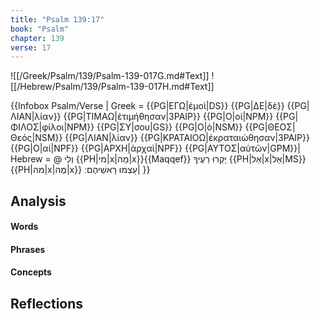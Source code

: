 ```yaml
---
title: "Psalm 139:17"
book: "Psalm"
chapter: 139
verse: 17
---
```

![[/Greek/Psalm/139/Psalm-139-017G.md#Text]]
![[/Hebrew/Psalm/139/Psalm-139-017H.md#Text]]

{{Infobox Psalm/Verse |
  Greek = {{PG|ΕΓΩ|ἐμοὶ|DS}} {{PG|ΔΕ|δὲ}} {{PG|ΛΙΑΝ|λίαν}} {{PG|ΤΙΜΑΩ|ἐτιμήθησαν|3PAIP}} {{PG|Ο|οἱ|NPM}} {{PG|ΦΙΛΟΣ|φίλοι|NPM}} {{PG|ΣΥ|σου|GS}} {{PG|Ο|ὁ|NSM}} {{PG|ΘΕΟΣ|Θεός|NSM}} {{PG|ΛΙΑΝ|λίαν}} {{PG|ΚΡΑΤΑΙΟΩ|ἐκραταιώθησαν|3PAIP}} {{PG|Ο|αἱ|NPF}} {{PG|ΑΡΧΗ|ἀρχαὶ|NPF}} {{PG|ΑΥΤΟΣ|αὐτῶν|GPM}}|
  Hebrew = @
וְלִי
{{PH|מי|x|מַה|x}}{{Maqqef}}
יָּקְרוּ
רֵעֶיךָ
{{PH|אֵל|x|אֵל|MS}} {{PH|מה|x|מֶה|x}}
עָצְמוּ
רָאשֵׁיהֶם
׃|
}}

## Analysis

#### Words

#### Phrases

#### Concepts

## Reflections
